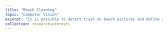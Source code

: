 ```yaml
---
title: "Beach Cleaning"
topic: "Computer Vision"
excerpt: "Is is possible to detect trash on beach pictures and define and optimal route to remove it?"
collection: researchinterests
---
```


